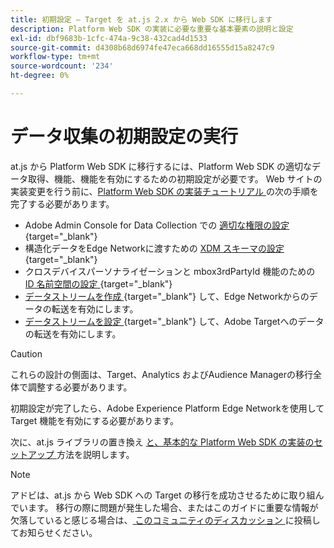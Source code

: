 ```yaml
---
title: 初期設定 – Target を at.js 2.x から Web SDK に移行します
description: Platform Web SDK の実装に必要な重要な基本要素の説明と設定
exl-id: dbf9683b-1cfc-474a-9c38-432cad4d1533
source-git-commit: d4308b68d6974fe47eca668dd16555d15a8247c9
workflow-type: tm+mt
source-wordcount: '234'
ht-degree: 0%

---
```


# データ収集の初期設定の実行

at.js から Platform Web SDK に移行するには、Platform Web SDK の適切なデータ取得、機能、機能を有効にするための初期設定が必要です。 Web サイトの実装変更を行う前に、[Platform Web SDK の実装チュートリアル ](https://experienceleague.adobe.com/docs/platform-learn/implement-web-sdk/overview.html?lang=ja) の次の手順を完了する必要があります。

- Adobe Admin Console for Data Collection での [ 適切な権限の設定 ](https://experienceleague.adobe.com/ja/docs/platform-learn/implement-web-sdk/overview#prerequisites){target="_blank"}
- 構造化データをEdge Networkに渡すための [XDM スキーマの設定 ](https://experienceleague.adobe.com/docs/platform-learn/implement-web-sdk/initial-configuration/configure-schemas.html?lang=ja){target="_blank"}
- クロスデバイスパーソナライゼーションと mbox3rdPartyId 機能のための [ID 名前空間の設定 ](https://experienceleague.adobe.com/docs/platform-learn/implement-web-sdk/initial-configuration/configure-identities.html?lang=ja){target="_blank"}
- [ データストリームを作成 ](https://experienceleague.adobe.com/docs/platform-learn/implement-web-sdk/initial-configuration/configure-datastream.html?lang=ja){target="_blank"} して、Edge Networkからのデータの転送を有効にします。
- [ データストリームを設定 ](https://experienceleague.adobe.com/docs/platform-learn/implement-web-sdk/applications-setup/setup-target.html?lang=ja#configure-the-datastream){target="_blank"} して、Adobe Targetへのデータの転送を有効にします。

>[!CAUTION]
>
>これらの設計の側面は、Target、Analytics およびAudience Managerの移行全体で調整する必要があります。

初期設定が完了したら、Adobe Experience Platform Edge Networkを使用して Target 機能を有効にする必要があります。

次に、at.js ライブラリの置き換え [ と、基本的な Platform Web SDK の実装のセットアップ ](replace-library.md) 方法を説明します。

>[!NOTE]
>
>アドビは、at.js から Web SDK への Target の移行を成功させるために取り組んでいます。 移行の際に問題が発生した場合、またはこのガイドに重要な情報が欠落していると感じる場合は、[ このコミュニティのディスカッション ](https://experienceleaguecommunities.adobe.com/t5/adobe-experience-platform-data/tutorial-discussion-migrate-target-from-at-js-to-web-sdk/m-p/575587?profile.language=ja#M463) に投稿してお知らせください。

